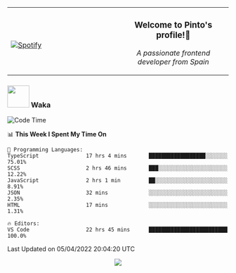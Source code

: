 <table width="100%" align="center"> 
  <tr>
  <td width="50%">
      
&nbsp; <br> [![Spotify](https://novatorem-zeta-rust.vercel.app/api/spotify)](https://open.spotify.com/user/novatorem-zeta-rust)

  </td>
  <td width="50%">
    <h3 align="center">Welcome to Pinto's profile!👋</h3>
    <p align="center"><em>A passionate frontend developer from Spain</em></p>
  </td>
  </table>

### <img src="https://media.giphy.com/media/VgCDAzcKvsR6OM0uWg/giphy.gif" width="50"> Waka

  <!--START_SECTION:waka-->
![Code Time](http://img.shields.io/badge/Code%20Time-233%20hrs%2019%20mins-blue)

📊 **This Week I Spent My Time On** 

```text
💬 Programming Languages: 
TypeScript               17 hrs 4 mins       ██████████████████░░░░░░░   75.01% 
SCSS                     2 hrs 46 mins       ███░░░░░░░░░░░░░░░░░░░░░░   12.22% 
JavaScript               2 hrs 1 min         ██░░░░░░░░░░░░░░░░░░░░░░░   8.91% 
JSON                     32 mins             ░░░░░░░░░░░░░░░░░░░░░░░░░   2.35% 
HTML                     17 mins             ░░░░░░░░░░░░░░░░░░░░░░░░░   1.31%

🔥 Editors: 
VS Code                  22 hrs 45 mins      █████████████████████████   100.0%

```


 Last Updated on 05/04/2022 20:04:20 UTC
<!--END_SECTION:waka-->

<div align="center">
<img src="https://github-readme-stats-gilt-tau.vercel.app/api/top-langs/?username=pinto-hub&layout=compact&theme=dracula" />
</div>
